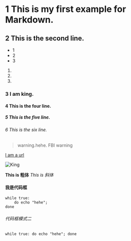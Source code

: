 # 1 This is my first example for Markdown.
## 2 This is the second line.
* 1
* 2
* 3
1.
2.
3.

### 3 I am king.
#### 4 This is the four line.
##### 5 This is the five line.
###### 6 This is the six line.

> warning.hehe.
> FBI warning

[I am a url](http://www.baidu.com)

![King](https://s0.zjlao.com/images/logoimg/logo.png)

**This is 粗体**
*This is 斜体*

#### 我是代码框

	while true:
		do echo "hehe";
	done

###### 代码框模式二
`while true:
	do echo "hehe";
done`
